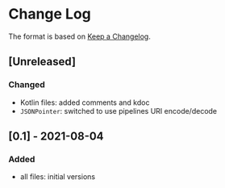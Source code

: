 # Change Log

The format is based on [Keep a Changelog](http://keepachangelog.com/).

## [Unreleased]
### Changed
- Kotlin files: added comments and kdoc
- `JSONPointer`: switched to use pipelines URI encode/decode

## [0.1] - 2021-08-04
### Added
- all files: initial versions
